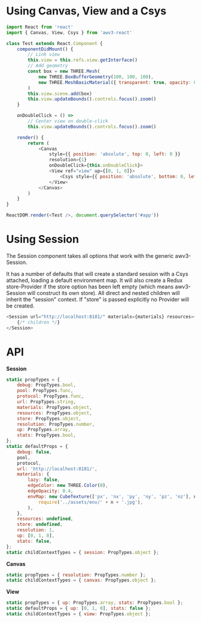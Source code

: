 # Using Canvas, View and a Csys

```js
import React from 'react'
import { Canvas, View, Csys } from 'awv3-react'

class Test extends React.Component {
    componentDidMount() {
        // Link view
        this.view = this.refs.view.getInterface()
        // Add geometry
        const box = new THREE.Mesh(
            new THREE.BoxBufferGeometry(100, 100, 100),
            new THREE.MeshBasicMaterial({ transparent: true, opacity: 0.5, color: new THREE.Color('green') })
        )
        this.view.scene.add(box)
        this.view.updateBounds().controls.focus().zoom()
    }

    onDoubleClick = () =>
        // Center view on double-click
        this.view.updateBounds().controls.focus().zoom()

    render() {
        return (
            <Canvas
                style={{ position: 'absolute', top: 0, left: 0 }}
                resolution={1}
                onDoubleClick={this.onDoubleClick}>
                <View ref="view" up={[0, 1, 0]}>
                    <Csys style={{ position: 'absolute', bottom: 0, left: 14, width: 90, height: 90 }} />
                </View>
            </Canvas>
        )
    }
}

ReactDOM.render(<Test />, document.querySelector('#app'))
```

# Using Session

The Session component takes all options that work with the generic awv3-Session.

It has a number of defaults that will create a standard session with a Csys attached, loading a default environment map. It will also create a Redux store-Provider if the store option has been left empty (which means awv3-Session will construct its own store). All direct and nested children will inherit the "session" context. If "store" is passed explicitly no Provider will be created.

```js
<Session url="http://localhost:8181/" materials={materials} resources={resources}>
    {/* children */}
</Session>
```

# API

**Session**

```js
static propTypes = {
    debug: PropTypes.bool,
    pool: PropTypes.func,
    protocol: PropTypes.func,
    url: PropTypes.string,
    materials: PropTypes.object,
    resources: PropTypes.object,
    store: PropTypes.object,
    resolution: PropTypes.number,
    up: PropTypes.array,
    stats: PropTypes.bool,
};
static defaultProps = {
    debug: false,
    pool,
    protocol,
    url: 'http://localhost:8181/',
    materials: {
        lazy: false,
        edgeColor: new THREE.Color(0),
        edgeOpacity: 0.4,
        envMap: new CubeTexture(['px', 'nx', 'py', 'ny', 'pz', 'nz'], n =>
            require('../assets/env/' + n + '.jpg'),
        ),
    },
    resources: undefined,
    store: undefined,
    resolution: 1,
    up: [0, 1, 0],
    stats: false,
};
static childContextTypes = { session: PropTypes.object };
```

**Canvas**

```js
static propTypes = { resolution: PropTypes.number };
static childContextTypes = { canvas: PropTypes.object };
```

**View**

```js
static propTypes = { up: PropTypes.array, stats: PropTypes.bool };
static defaultProps = { up: [0, 1, 0], stats: false };
static childContextTypes = { view: PropTypes.object };
```
